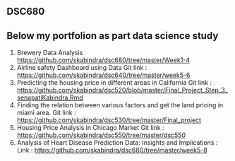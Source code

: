 
DSC680
-------------------------------------------------
Below my portfolion as part data science study
------------------------------------------------
1. Brewery Data Analysis
   https://github.com/skabindra/dsc680/tree/master/Week1-4
2. Airline safety Dashboard using Data
    Git link : https://github.com/skabindra/dsc640/tree/master/week5-6
3. Predicting the housing price in different areas in California
    Git link : https://github.com/skabindra/dsc520/blob/master/Final_Project_Step_3_senapatiKabindra.Rmd
4. Finding the relation between various factors and get the land pricing in miami area.
    Git link : https://github.com/skabindra/dsc530/tree/master/Final_project
5. Housing Price Analysis in Chicago Market
    Git link : https://github.com/skabindra/dsc550/tree/master/dsc550
6. Analysis of Heart Disease Prediction Data: Insights and Implications :
    Link : https://github.com/skabindra/dsc680/tree/master/week5-8

   
 
